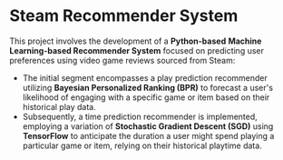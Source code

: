# Steam Recommender System

This project involves the development of a **Python-based** **Machine Learning-based Recommender System** focused on predicting user preferences using video game reviews sourced from Steam:

- The initial segment encompasses a play prediction recommender utilizing **Bayesian Personalized Ranking (BPR)** to forecast a user's likelihood of engaging with a specific game or item based on their historical play data.
- Subsequently, a time prediction recommender is implemented, employing a variation of **Stochastic Gradient Descent (SGD)** using **TensorFlow** to anticipate the duration a user might spend playing a particular game or item, relying on their historical playtime data.
